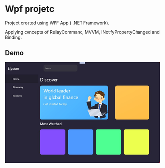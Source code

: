 
# Wpf projetc 

Project created using WPF App ( .NET Framework).

Applying concepts of RellayCommand, MVVM, INotifyPropertyChanged and Binding.




## Demo

<img src="/ModernDesign/Images/FinalResult.jpg" alt="Final Result" title="App Image">


